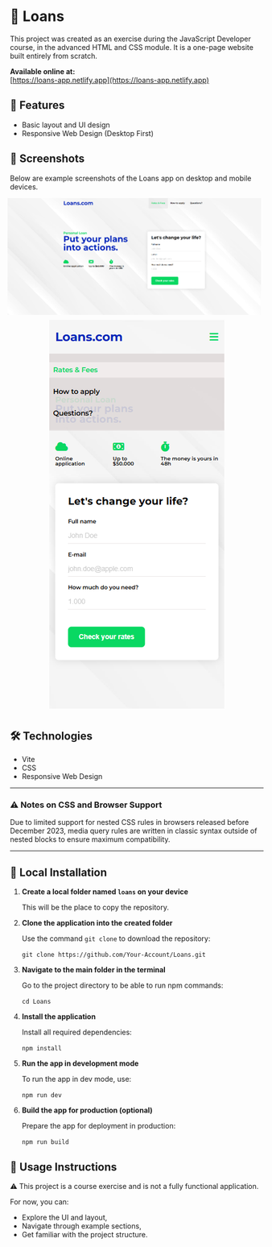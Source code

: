 # 💸 Loans

This project was created as an exercise during the JavaScript Developer course, in the advanced HTML and CSS module. It is a one-page website built entirely from scratch.

**Available online at:**  
[https://loans-app.netlify.app](https://loans-app.netlify.app)

## 🚀 Features

- Basic layout and UI design
- Responsive Web Design (Desktop First)

## 📸 Screenshots

Below are example screenshots of the Loans app on desktop and mobile devices.

<div style="display: flex; flex-direction: column; justify-content: center; align-items: center; gap: 10px; margin-bottom: 40px">
  <img src="src/docs/screenshots/desktop-view1.png" alt="Desktop view" style="margin-right: 10px;">
  <img src="src/docs/screenshots/mobile-view1.png" alt="Mobile view">
</div>

## 🛠️ Technologies

- Vite
- CSS
- Responsive Web Design

---

### ⚠️ Notes on CSS and Browser Support

Due to limited support for nested CSS rules in browsers released before December 2023, media query rules are written in classic syntax outside of nested blocks to ensure maximum compatibility.

---

## 🔧 Local Installation

1. **Create a local folder named `loans` on your device**

   This will be the place to copy the repository.

2. **Clone the application into the created folder**

   Use the command `git clone` to download the repository:

   `git clone https://github.com/Your-Account/Loans.git`

3. **Navigate to the main folder in the terminal**

   Go to the project directory to be able to run npm commands:

   `cd Loans`

4. **Install the application**

   Install all required dependencies:

   `npm install`

5. **Run the app in development mode**

   To run the app in dev mode, use:

   `npm run dev`

6. **Build the app for production (optional)**

   Prepare the app for deployment in production:

   `npm run build`

## 🧾 Usage Instructions

⚠️ This project is a course exercise and is not a fully functional application. 

For now, you can:

- Explore the UI and layout,
- Navigate through example sections,
- Get familiar with the project structure.